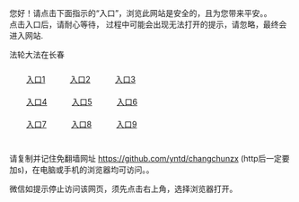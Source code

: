 您好！请点击下面指示的“入口”，浏览此网站是安全的，且为您带来平安。。 <br/>
点击入口后，请耐心等待， 过程中可能会出现无法打开的提示，请忽略，最终会进入网站. </br>

法轮大法在长春<br/>
<div style="padding:10px"><a style="margin:20px" target="_blank" href="https://dpraf4dpd7ei2.cloudfront.net/2Qpsp?aielxet" id="ccLink1" rel="nofollow">入口1</a> <a target="_blank" style="margin:20px" href="https://d2lnh66ekb6luc.cloudfront.net/2Qpsp?btqimns" id="ccLink2" rel="nofollow">入口2</a> <a style="margin:20px" target="_blank" href="https://d29sn4tpk5r9xy.cloudfront.net/2Qpsp?ehhoqde" id="ccLink3" rel="nofollow">入口3</a></div>

<div style="padding:10px" ><a style="margin:20px" target="_blank" href="https://dpraf4dpd7ei2.cloudfront.net/2Qpsp?aielxet" id="ccLink4" rel="nofollow">入口4</a> <a style="margin:20px" href="https://d2lnh66ekb6luc.cloudfront.net/2Qpsp?btqimns" target="_blank" id="ccLink5" rel="nofollow">入口5</a> <a style="margin:20px" href="https://d29sn4tpk5r9xy.cloudfront.net/2Qpsp?ehhoqde" target="_blank" id="ccLink6" rel="nofollow">入口6</a></div>

<div style="padding:10px"><a style="margin:20px" target="_blank" href="https://dpraf4dpd7ei2.cloudfront.net/2Qpsp?aielxet" id="ccLink7" rel="nofollow">入口7</a> <a style="margin:20px" href="https://d2lnh66ekb6luc.cloudfront.net/2Qpsp?btqimns" target="_blank" id="ccLink8" rel="nofollow">入口8</a> <a style="margin:20px" target="_blank" href="https://d29sn4tpk5r9xy.cloudfront.net/2Qpsp?ehhoqde" id="ccLink9" rel="nofollow">入口9</a></div>

<br/>



请复制并记住免翻墙网址 https://github.com/yntd/changchunzx (http后一定要加s)，在电脑或手机的浏览器均可访问。。<br/>

微信如提示停止访问该网页，须先点击右上角，选择浏览器打开。
